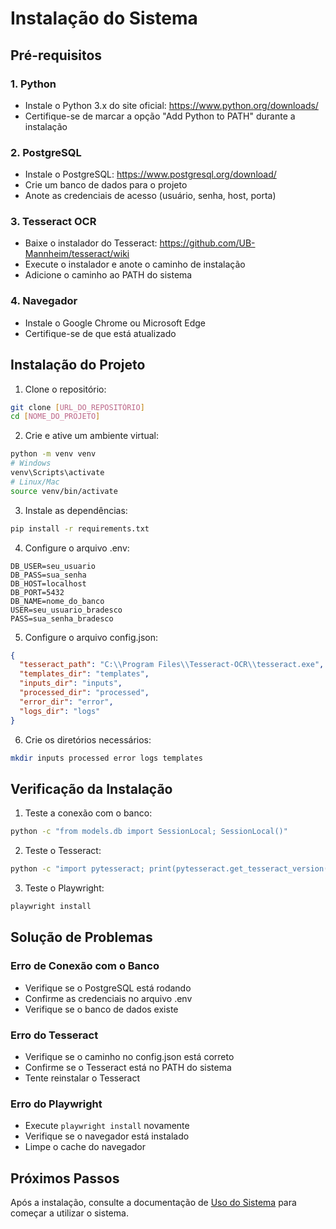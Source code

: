 # Instalação do Sistema

## Pré-requisitos

### 1. Python

- Instale o Python 3.x do site oficial: https://www.python.org/downloads/
- Certifique-se de marcar a opção "Add Python to PATH" durante a instalação

### 2. PostgreSQL

- Instale o PostgreSQL: https://www.postgresql.org/download/
- Crie um banco de dados para o projeto
- Anote as credenciais de acesso (usuário, senha, host, porta)

### 3. Tesseract OCR

- Baixe o instalador do Tesseract: https://github.com/UB-Mannheim/tesseract/wiki
- Execute o instalador e anote o caminho de instalação
- Adicione o caminho ao PATH do sistema

### 4. Navegador

- Instale o Google Chrome ou Microsoft Edge
- Certifique-se de que está atualizado

## Instalação do Projeto

1. Clone o repositório:

```bash
git clone [URL_DO_REPOSITÓRIO]
cd [NOME_DO_PROJETO]
```

2. Crie e ative um ambiente virtual:

```bash
python -m venv venv
# Windows
venv\Scripts\activate
# Linux/Mac
source venv/bin/activate
```

3. Instale as dependências:

```bash
pip install -r requirements.txt
```

4. Configure o arquivo .env:

```env
DB_USER=seu_usuario
DB_PASS=sua_senha
DB_HOST=localhost
DB_PORT=5432
DB_NAME=nome_do_banco
USER=seu_usuario_bradesco
PASS=sua_senha_bradesco
```

5. Configure o arquivo config.json:

```json
{
  "tesseract_path": "C:\\Program Files\\Tesseract-OCR\\tesseract.exe",
  "templates_dir": "templates",
  "inputs_dir": "inputs",
  "processed_dir": "processed",
  "error_dir": "error",
  "logs_dir": "logs"
}
```

6. Crie os diretórios necessários:

```bash
mkdir inputs processed error logs templates
```

## Verificação da Instalação

1. Teste a conexão com o banco:

```bash
python -c "from models.db import SessionLocal; SessionLocal()"
```

2. Teste o Tesseract:

```bash
python -c "import pytesseract; print(pytesseract.get_tesseract_version())"
```

3. Teste o Playwright:

```bash
playwright install
```

## Solução de Problemas

### Erro de Conexão com o Banco

- Verifique se o PostgreSQL está rodando
- Confirme as credenciais no arquivo .env
- Verifique se o banco de dados existe

### Erro do Tesseract

- Verifique se o caminho no config.json está correto
- Confirme se o Tesseract está no PATH do sistema
- Tente reinstalar o Tesseract

### Erro do Playwright

- Execute `playwright install` novamente
- Verifique se o navegador está instalado
- Limpe o cache do navegador

## Próximos Passos

Após a instalação, consulte a documentação de [Uso do Sistema](USO.md) para começar a utilizar o sistema.

